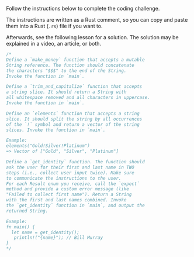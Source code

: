 Follow the instructions below to complete the coding challenge.

The instructions are written as a Rust comment, so you can copy and paste them into a Rust (`.rs`) file if you want to.

Afterwards, see the following lesson for a solution. The solution may be explained in a video, an article, or both.

```rust
/*
Define a `make_money` function that accepts a mutable
String reference. The function should concatenate
the characters "$$$" to the end of the String.
Invoke the function in `main`.

Define a `trim_and_capitalize` function that accepts
a string slice. It should return a String with
all whitespace removed and all characters in uppercase.
Invoke the function in `main`.

Define an `elements` function that accepts a string
slice. It should split the string by all occurrences
of the `!` symbol and return a vector of the string
slices. Invoke the function in `main`.

Example:
elements("Gold!Silver!Platinum")
=> Vector of ["Gold", "Silver", "Platinum"]

Define a `get_identity` function. The function should
ask the user for their first and last name in TWO
steps (i.e., collect user input twice). Make sure
to communicate the instructions to the user.
For each Result enum you receive, call the `expect`
method and provide a custom error message (like
"Failed to collect first name"). Return a String
with the first and last names combined. Invoke
the `get_identity` function in `main`, and output the
returned String.

Example:
fn main() {
  let name = get_identity();
   println!("{name}"); // Bill Murray
}
*/

```
